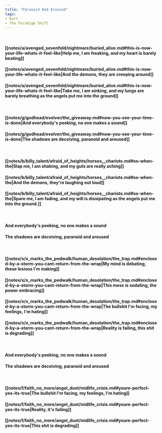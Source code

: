 ```yaml
---
title: "Paranoid And Aroused"
tags:
- Korn
- The Paradigm Shift
---
```

&nbsp;
#### [[notes/a/avenged_sevenfold/nightmare/buried_alive.md#this-is-now-your-life-whats-it-feel-like|Help me, I am freaking, and my heart is barely beating]]
#### [[notes/a/avenged_sevenfold/nightmare/buried_alive.md#this-is-now-your-life-whats-it-feel-like|And the demons, they are creeping around]]
#### [[notes/a/avenged_sevenfold/nightmare/buried_alive.md#this-is-now-your-life-whats-it-feel-like|Take me, I am sinking, and my lungs are barely breathing as the angels put me into the ground]]
&nbsp;
#### [[notes/g/godhead/evolver/the_giveaway.md#now-you-see-your-time-is-done|And everybody's peeking, no one makes a sound]]
#### [[notes/g/godhead/evolver/the_giveaway.md#now-you-see-your-time-is-done|The shadows are deceiving, paranoid and aroused]]
&nbsp;
#### [[notes/b/billy_talent/afraid_of_heights/horses__chariots.md#so-when-the|Slap me, I am shaking, and my guts are really aching]]
#### [[notes/b/billy_talent/afraid_of_heights/horses__chariots.md#so-when-the|And the demons, they're laughing out loud]]
#### [[notes/b/billy_talent/afraid_of_heights/horses__chariots.md#so-when-the|Spare me, I am fading, and my will is dissipating as the angels put me into the ground.]]
&nbsp;
#### And everybody's peeking, no one makes a sound
#### The shadows are deceiving, paranoid and aroused
&nbsp;
#### [[notes/x/x_marks_the_pedwalk/human_desolation/the_trap.md#enclosed-by-a-storm-you-cant-return-from-the-wrap|My mind is debating, these lesions I'm making]]
#### [[notes/x/x_marks_the_pedwalk/human_desolation/the_trap.md#enclosed-by-a-storm-you-cant-return-from-the-wrap|This mess is sedating, the power embracing]]
#### [[notes/x/x_marks_the_pedwalk/human_desolation/the_trap.md#enclosed-by-a-storm-you-cant-return-from-the-wrap|The bullshit I'm facing, my feelings, I'm hating]]
#### [[notes/x/x_marks_the_pedwalk/human_desolation/the_trap.md#enclosed-by-a-storm-you-cant-return-from-the-wrap|Reality is failing, this shit is degrading]]
&nbsp;
#### And everybody's peeking, no one makes a sound
#### The shadows are deceiving, paranoid and aroused
&nbsp;
#### [[notes/f/faith_no_more/angel_dust/midlife_crisis.md#youre-perfect-yes-its-true|The bullshit I'm facing, my feelings, I'm hating]]
#### [[notes/f/faith_no_more/angel_dust/midlife_crisis.md#youre-perfect-yes-its-true|Reality, it's failing]]
#### [[notes/f/faith_no_more/angel_dust/midlife_crisis.md#youre-perfect-yes-its-true|This shit is degrading]]

